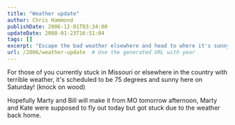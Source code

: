 ```yaml
---
title: "Weather update"
author: Chris Hammond
publishDate: 2006-12-01T03:34:00
updateDate: 2008-01-23T16:51:04
tags: []
excerpt: "Escape the bad weather elsewhere and head to where it's sunny - join us for 75 degrees and sunshine this Saturday! #weather #sunnyday #Missouri"
url: /2006/weather-update  # Use the generated URL with year
---
```

<P>For those of you currently stuck in Missouri or elsewhere in the country with terrible weather, it's scheduled to be 75 degrees and sunny here on Saturday! (knock on wood)</P> <P>Hopefully Marty and Bill will make it from MO tomorrow afternoon, Marty and Kate were supposed to fly out today but got stuck due to the weather back home.</P>

